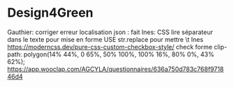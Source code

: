 # Design4Green
Gauthier: corriger erreur localisation json : fait
Ines: CSS lire séparateur dans le texte pour mise en forme USE str.replace pour mettre \t
Ines https://moderncss.dev/pure-css-custom-checkbox-style/ 
check forme clip-path: polygon(14% 44%, 0 65%, 50% 100%, 100% 16%, 80% 0%, 43% 62%);
https://app.wooclap.com/AGCYLA/questionnaires/636a750d783c768f971846d4